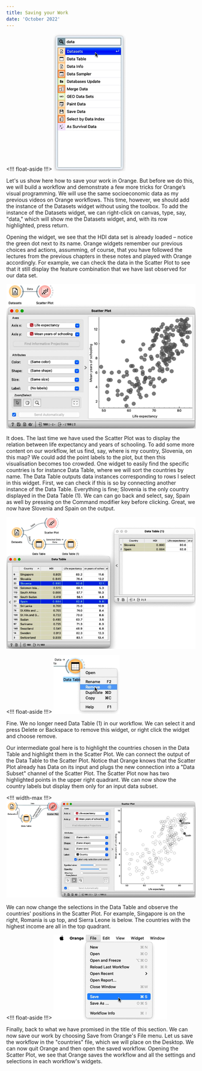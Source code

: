 ```yaml
---
title: Saving your Work
date: 'October 2022'
---
```


<!!! float-aside !!!>
![](add-datasets-widget.png)

Let's us show here how to save your work in Orange. But before we do this, we will build a workflow and demonstrate a few more tricks for Orange’s visual programming. We will use the same socioeconomic data as my previous videos on Orange workflows. This time, however, we should add the instance of the Datasets widget without using the toolbox. To add the instance of the Datasets widget, we can right-click on canvas, type, say, "data," which will show me the Datasets widget, and, with its row highlighted, press return.

Opening the widget, we see that the HDI data set is already loaded – notice the green dot next to its name. Orange widgets remember our previous choices and actions, assumming, of course, that you have followed the lectures from the previous chapters in these notes and played with Orange accordingly. For example, we can check the data in the Scatter Plot to see that it still display the feature combination that we have last observed for our data set.

![](scatter-plot.png)

It does. The last time we have used the Scatter Plot was to display the relation between life expectancy and years of schooling. To add some more content on our workflow, let us find, say, where is my country, Slovenia, on this map? We could add the point labels to the plot, but then this visualisation becomes too crowded. One widget to easily find the specific countries is for instance Data Table, where we will sort the countries by name. The Data Table outputs data instances corresponding to rows I select in this widget. First, we can check if this is so by connecting another instance of the Data Table. Everything is fine; Slovenia is the only country displayed in the Data Table (1). We can can go back and select, say, Spain as well by pressing on the Command modifier key before clicking. Great, we now have Slovenia and Spain on the output. 

![](slovenia-spain.png)

<!!! float-aside !!!>
![](remove.png)

Fine. We no longer need Data Table (1) in our workflow. We can select it and press Delete or Backspace to remove this widget, or right click the widget and choose remove. 

Our intermediate goal here is to highlight the countries chosen in the Data Table and highlight them in the Scatter Plot. We can connect the output of the Data Table to the Scatter Plot. Notice that Orange knows that the Scatter Plot already has Data on its input and plugs the new connection into a "Data Subset" channel of the Scatter Plot. The Scatter Plot now has two highlighted points in the upper right quadrant. We can now show the country labels but display them only for an input data subset.

<!!! width-max !!!>
![](scatterplot-highlighted.png)

We can now change the selections in the Data Table and observe the countries' positions in the Scatter Plot. For example, Singapore is on the right, Romania is up top, and Sierra Leone is below. The countries with the highest income are all in the top quadrant.

<!!! float-aside !!!>
![](save.png)

Finally, back to what we have promised in the title of this section. We can now save our work by choosing Save from Orange's File menu. Let us save the workflow in the "countries" file, which we will place on the Desktop. We can now quit Orange and then open the saved workflow. Opening the Scatter Plot, we see that Orange saves the workflow and all the settings and selections in each workflow's widgets. 